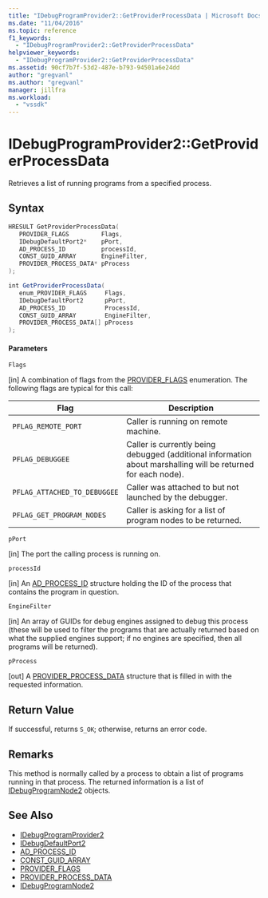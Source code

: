 ```yaml
---
title: "IDebugProgramProvider2::GetProviderProcessData | Microsoft Docs"
ms.date: "11/04/2016"
ms.topic: reference
f1_keywords:
  - "IDebugProgramProvider2::GetProviderProcessData"
helpviewer_keywords:
  - "IDebugProgramProvider2::GetProviderProcessData"
ms.assetid: 90cf7b7f-53d2-487e-b793-94501a6e24dd
author: "gregvanl"
ms.author: "gregvanl"
manager: jillfra
ms.workload:
  - "vssdk"
---
```

# IDebugProgramProvider2::GetProviderProcessData
Retrieves a list of running programs from a specified process.

## Syntax

```cpp
HRESULT GetProviderProcessData(
   PROVIDER_FLAGS         Flags,
   IDebugDefaultPort2*    pPort,
   AD_PROCESS_ID          processId,
   CONST_GUID_ARRAY       EngineFilter,
   PROVIDER_PROCESS_DATA* pProcess
);
```

```csharp
int GetProviderProcessData(
   enum_PROVIDER_FLAGS     Flags,
   IDebugDefaultPort2      pPort,
   AD_PROCESS_ID           ProcessId,
   CONST_GUID_ARRAY        EngineFilter,
   PROVIDER_PROCESS_DATA[] pProcess
);
```

#### Parameters
 `Flags`

 [in] A combination of flags from the [PROVIDER_FLAGS](../../../extensibility/debugger/reference/provider-flags.md) enumeration. The following flags are typical for this call:

|Flag|Description|
|----------|-----------------|
|`PFLAG_REMOTE_PORT`|Caller is running on remote machine.|
|`PFLAG_DEBUGGEE`|Caller is currently being debugged (additional information about marshalling will be returned for each node).|
|`PFLAG_ATTACHED_TO_DEBUGGEE`|Caller was attached to but not launched by the debugger.|
|`PFLAG_GET_PROGRAM_NODES`|Caller is asking for a list of program nodes to be returned.|

 `pPort`

 [in] The port the calling process is running on.

 `processId`

 [in] An [AD_PROCESS_ID](../../../extensibility/debugger/reference/ad-process-id.md) structure holding the ID of the process that contains the program in question.

 `EngineFilter`

 [in] An array of GUIDs for debug engines assigned to debug this process (these will be used to filter the programs that are actually returned based on what the supplied engines support; if no engines are specified, then all programs will be returned).

 `pProcess`

 [out] A [PROVIDER_PROCESS_DATA](../../../extensibility/debugger/reference/provider-process-data.md) structure that is filled in with the requested information.

## Return Value
 If successful, returns `S_OK`; otherwise, returns an error code.

## Remarks
 This method is normally called by a process to obtain a list of programs running in that process. The returned information is a list of [IDebugProgramNode2](../../../extensibility/debugger/reference/idebugprogramnode2.md) objects.

## See Also
- [IDebugProgramProvider2](../../../extensibility/debugger/reference/idebugprogramprovider2.md)
- [IDebugDefaultPort2](../../../extensibility/debugger/reference/idebugdefaultport2.md)
- [AD_PROCESS_ID](../../../extensibility/debugger/reference/ad-process-id.md)
- [CONST_GUID_ARRAY](../../../extensibility/debugger/reference/const-guid-array.md)
- [PROVIDER_FLAGS](../../../extensibility/debugger/reference/provider-flags.md)
- [PROVIDER_PROCESS_DATA](../../../extensibility/debugger/reference/provider-process-data.md)
- [IDebugProgramNode2](../../../extensibility/debugger/reference/idebugprogramnode2.md)